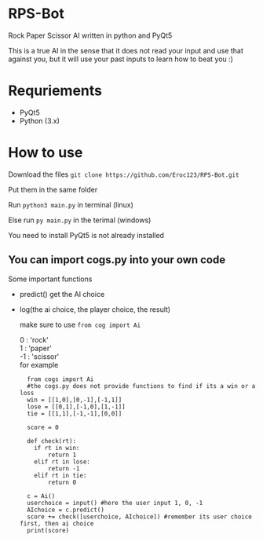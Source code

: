 # RPS-Bot
<p>Rock Paper Scissor AI written in python and PyQt5</p>
<p>This is a true AI in the sense that it does not read your input and use that against you, but it will use your past inputs to learn how to beat you :)</p>


# Requriements 
* PyQt5
* Python (3.x)

# How to use
<p>Download the files
<code>git clone https://github.com/Eroc123/RPS-Bot.git</code></p>

<p>Put them in the same folder</p>
<p>Run <code>python3 main.py</code> in terminal (linux) </p>
<p>Else run <code>py main.py</code> in the terimal (windows)</p>
<p>You need to install PyQt5 is not already installed

  
## You can import cogs.py into your own code

 Some important functions
* predict() get the AI choice
* log(the ai choice, the player choice, the result)

  make sure to use <code>from cog import Ai</code>  
  
  0 : 'rock'  
  1 : 'paper'  
  -1 : 'scissor'  
  for example  
  ```
    from cogs import Ai
    #the cogs.py does not provide functions to find if its a win or a loss
    win = [[1,0],[0,-1],[-1,1]]
    lose = [[0,1],[-1,0],[1,-1]]
    tie = [[1,1],[-1,-1],[0,0]]
    
    score = 0
    
    def check(rt):
      if rt in win:
          return 1
      elif rt in lose:
          return -1
      elif rt in tie:
          return 0
    
    c = Ai()
    userchoice = input() #here the user input 1, 0, -1
    AIchoice = c.predict()
    score += check([userchoice, AIchoice]) #remember its user choice first, then ai choice
    print(score)
  ```
    
    
  
